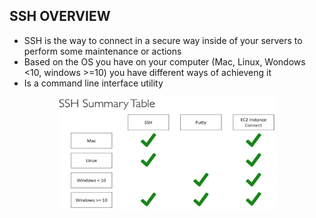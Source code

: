 ## SSH OVERVIEW

- SSH is the way to connect in a secure way inside of your servers to perform some maintenance or actions
- Based on the OS you have on your computer (Mac, Linux, Wondows <10, windows >=10) you have different ways of achieveng it
- Is a command line interface utility 

<p align="center">
  <img src="/Journey/10204/ssh.PNG" width="350" height="180"></p>
